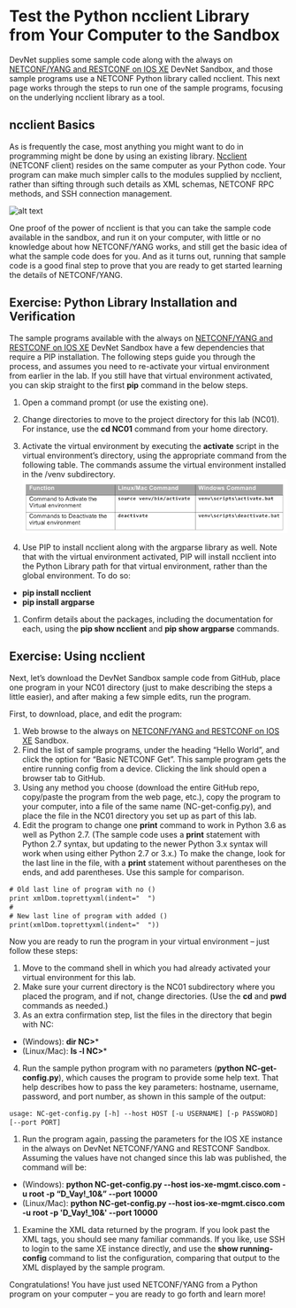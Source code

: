 # Test the Python ncclient Library from Your Computer to the Sandbox

DevNet supplies some sample code along with the always on [NETCONF/YANG and RESTCONF on IOS XE](https://devnetsandbox.cisco.com/RM/Diagram/Index/27d9747a-db48-4565-8d44-df318fce37ad?diagramType=Topology) DevNet Sandbox, and those sample programs use a NETCONF Python library called ncclient. This next page works through the steps to run one of the sample programs, focusing on the underlying ncclient library as a tool.
## ncclient Basics

As is frequently the case, most anything you might want to do in programming might be done by using an existing library. [Ncclient](http://ncclient.readthedocs.io/en/latest/index.html) (NETCONF client) resides on the same computer as your Python code. Your program can make much simpler calls to the modules supplied by ncclient, rather than sifting through such details as XML schemas, NETCONF RPC methods, and SSH connection management.

![alt text](/posts/files/02-netconf-04-home-lab-netconf/assets/images/desktop-4-08.png)


One proof of the power of ncclient is that you can take the sample code available in the sandbox, and run it on your computer, with little or no knowledge about how NETCONF/YANG works, and still get the basic idea of what the sample code does for you. And as it turns out, running that sample code is a good final step to prove that you are ready to get started learning the details of NETCONF/YANG.

## Exercise: Python Library Installation and Verification

The sample programs available with the always on [NETCONF/YANG and RESTCONF on IOS XE](https://devnetsandbox.cisco.com/RM/Diagram/Index/27d9747a-db48-4565-8d44-df318fce37ad?diagramType=Topology) DevNet Sandbox have a few dependencies that require a PIP installation. The following steps guide you through the process, and assumes you need to re-activate your virtual environment from earlier in the lab. If you still have that virtual environment activated, you can skip straight to the first **pip** command in the below steps.

1.  Open a command prompt (or use the existing one).
2.  Change directories to move to the project directory for this lab (NC01). For instance, use the **cd NC01** command from your home directory.
3.  Activate the virtual environment by executing the **activate** script in the virtual environment’s directory, using the appropriate command from the following table. The commands assume the virtual environment installed in the /venv subdirectory.
![alt text](./assets/images/desktop-4-table-01.png)

1.  Use PIP to install ncclient along with the argparse library as well. Note that with the virtual environment activated, PIP will install ncclient into the Python Library path for that virtual environment, rather than the global environment. To do so:

  -   **pip install ncclient**
  -   **pip install argparse**

1.  Confirm details about the packages, including the documentation for each, using the **pip show ncclient** and **pip show argparse** commands.

## Exercise: Using ncclient

Next, let’s download the DevNet Sandbox sample code from GitHub, place one program in your NC01 directory (just to make describing the steps a little easier), and after making a few simple edits, run the program.

First, to download, place, and edit the program:

1.  Web browse to the always on [NETCONF/YANG and RESTCONF on IOS XE](https://devnetsandbox.cisco.com/RM/Diagram/Index/27d9747a-db48-4565-8d44-df318fce37ad?diagramType=Topology) Sandbox.
2.  Find the list of sample programs, under the heading “Hello World”, and click the option for “Basic NETCONF Get”. This sample program gets the entire running config from a device. Clicking the link should open a browser tab to GitHub.
3.  Using any method you choose (download the entire GitHub repo, copy/paste the program from the web page, etc.), copy the program to your computer, into a file of the same name (NC-get-config.py), and place the file in the NC01 directory you set up as part of this lab.
4.  Edit the program to change one **print** command to work in Python 3.6 as well as Python 2.7. (The sample code uses a **print** statement with Python 2.7 syntax, but updating to the newer Python 3.x syntax will work when using either Python 2.7 or 3.x.) To make the change, look for the last line in the file, with a **print** statement without parentheses on the ends, and add parentheses. Use this sample for comparison.

```
# Old last line of program with no ()
print xmlDom.toprettyxml(indent="  ")
#
# New last line of program with added ()
print(xmlDom.toprettyxml(indent="  "))
```

Now you are ready to run the program in your virtual environment – just follow these steps:

1.  Move to the command shell in which you had already activated your virtual environment for this lab.
2.  Make sure your current directory is the NC01 subdirectory where you placed the program, and if not, change directories. (Use the **cd** and **pwd** commands as needed.)
3.  As an extra confirmation step, list the files in the directory that begin with NC:

  -   (Windows): **dir NC>***
  -   (Linux/Mac): **ls -l NC>***

4.  Run the sample python program with no parameters (**python NC-get-config.py**), which causes the program to provide some help text. That help describes how to pass the key parameters: hostname, username, password, and port number, as shown in this sample of the output:
```
usage: NC-get-config.py [-h] --host HOST [-u USERNAME] [-p PASSWORD] [--port PORT]
```
1.  Run the program again, passing the parameters for the IOS XE instance in the always on DevNet NETCONF/YANG and RESTCONF Sandbox. Assuming the values have not changed since this lab was published, the command will be:

  -   (Windows): **python NC-get-config.py --host ios-xe-mgmt.cisco.com -u root -p “D_Vay!_10&” --port 10000**
  -   (Linux/Mac): **python NC-get-config.py --host ios-xe-mgmt.cisco.com -u root -p 'D_Vay!_10&' --port 10000**

1.  Examine the XML data returned by the program. If you look past the XML tags, you should see many familiar commands. If you like, use SSH to login to the same XE instance directly, and use the **show running-config** command to list the configuration, comparing that output to the XML displayed by the sample program.

Congratulations! You have just used NETCONF/YANG from a Python program on your computer – you are ready to go forth and learn more!
